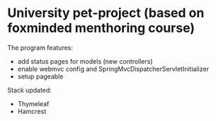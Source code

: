 # University pet-project (based on foxminded menthoring course)

The program features:
- add status pages for models (new controllers)
- enable webmvc config and SpringMvcDispatcherServletInitializer
- setup pageable

Stack updated:
- Thymeleaf
- Hamcrest
